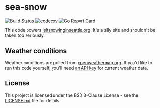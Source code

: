 # sea-snow

[![Build Status](https://travis-ci.org/fflewddur/sea-snow.svg?branch=master)](https://travis-ci.org/fflewddur/sea-snow) [![codecov](https://codecov.io/gh/fflewddur/sea-snow/branch/master/graph/badge.svg)](https://codecov.io/gh/fflewddur/sea-snow) [![Go Report Card](https://goreportcard.com/badge/github.com/fflewddur/sea-snow)](https://goreportcard.com/report/github.com/fflewddur/sea-snow)

This code powers [isitsnowinginseattle.org](https://isitsnowinginseattle.org). It's a silly site and shouldn't be taken too seriously.

## Weather conditions

Weather conditions are polled from [openweathermap.org](https://openweathermap.org/). If you'd like to run this code yourself, you'll need [an API key](https://openweathermap.org/api) for current weather data.

## License

This project is licensed under the BSD 3-Clause License - see the [LICENSE.md](LICENSE.md) file for details.
